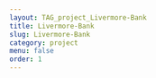 ```yaml
---
layout: TAG_project_Livermore-Bank
title: Livermore-Bank
slug: Livermore-Bank
category: project
menu: false
order: 1
---
```

